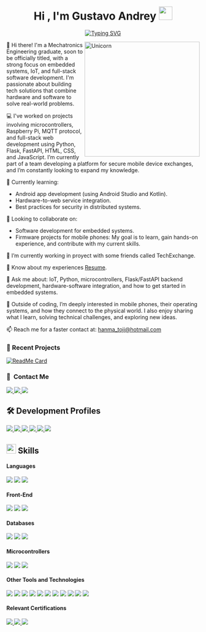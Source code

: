 <h1 align="center">
  <b>Hi , I'm Gustavo Andrey</b>
  <img src="https://media.giphy.com/media/hvRJCLFzcasrR4ia7z/giphy.gif" width="35">
</h1>

<p align="center">
  <a href="https://git.io/typing-svg">
    <img src="https://readme-typing-svg.demolab.com?font=Fira+Code&pause=1000&width=435&lines=Sic+Parvis+Magna+-+Francis+Drake;%E4%BE%BF%E5%88%A9%E3%81%95%E3%81%A8%E5%BF%AB%E9%81%A9%E3%81%95%E3%81%AF%E5%90%8C%E3%81%98%E3%81%A7%E3%81%AF%E3%81%AA%E3%81%84+-+Senshi;I'm+your+monster+no+longer+-+Kratos;M%C3%A1s+valor+significa+m%C3%A1s+poder+-+Max+Steel;Quitatelas+Lee+-+Maito+Gai;Time+to+find+out+-+Optimus+Prime;Alguien+dijo+chamba+-+Toji" alt="Typing SVG"/>
  </a>
</p>

<img align="right" width=300px alt="Unicorn" src="https://github.com/7oSkaaa/7oSkaaa/blob/main/Images/Right_Side.gif?raw=true"/>

👋 Hi there! I'm a Mechatronics Engineering graduate, soon to be officially titled, with a strong focus on embedded systems, IoT, and full-stack software development. I'm passionate about building tech solutions that combine hardware and software to solve real-world problems.

💻 I've worked on projects involving microcontrollers, Raspberry Pi, MQTT protocol, and full-stack web development using Python, Flask, FastAPI, HTML, CSS, and JavaScript. I’m currently part of a team developing a platform for secure mobile device exchanges, and I’m constantly looking to expand my knowledge.

🌱 Currently learning:
- Android app development (using Android Studio and Kotlin).
- Hardware-to-web service integration.
- Best practices for security in distributed systems.
  
🤝 Looking to collaborate on:
- Software development for embedded systems.
- Firmware projects for mobile phones:
  My goal is to learn, gain hands-on experience, and contribute with my current skills.

🔭 I’m currently working in proyect with some friends called TechExchange.

📄 Know about my experiences <a href="https://github.com/GustavoPatlan/GustavoPatlan/blob/main/CV_HW_2025.pdf">Resume</a>.

💬 Ask me about:
IoT, Python, microcontrollers, Flask/FastAPI backend development, hardware-software integration, and how to get started in embedded systems.

🚀 Outside of coding, I’m deeply interested in mobile phones, their operating systems, and how they connect to the physical world. I also enjoy sharing what I learn, solving technical challenges, and exploring new ideas.

📫 Reach me for a faster contact at: <a href="hanma_toji@hotmail.com">hanma_toji@hotmail.com</a>

### 📂 Recent Projects

[![ReadMe Card](https://github-readme-stats.vercel.app/api/pin/?username=GustavoPatlan&repo=smartlock)](https://github.com/GustavoPatlan/smartlock)

### 🔗 &nbsp;Contact Me

<a href= "https://www.linkedin.com/in/gustavo-andrey-patlan-cartagena-422202261/">
    <img src="https://img.shields.io/badge/linkedin-%230077B5.svg?style=for-the-badge&logo=linkedin&logoColor=white">
</a>

<a href= "https://www.instagram.com/gus_andry19?igsh=ZW05Zzd3dTE2cDMz">
    <img src="https://img.shields.io/badge/Instagram-%23E4405F.svg?style=for-the-badge&logo=Instagram&logoColor=white">
</a>

<a href= "https://wa.me/qr/NLACBFJCWM7JN1">
    <img src="https://img.shields.io/badge/WhatsApp-25D366?style=for-the-badge&logo=whatsapp&logoColor=white">
</a>

## 🛠️ Development Profiles

<a href= "https://codigofacilito.com/usuarios/HanmaToji">
    <img src="https://img.shields.io/badge/CÓDIGO_FACILITO-0DC067.svg?style=for-the-badge">
</a>

<a href= "https://www.udemy.com/user/gustavo-andrey-patlan-cartagena/">
    <img src="https://img.shields.io/badge/Udemy-A435F0?style=for-the-badge&logo=Udemy&logoColor=white">
</a>

<a href= "https://www.hackerrank.com/profile/hanmastudios2023">
    <img src="https://img.shields.io/badge/-Hackerrank-2EC866?style=for-the-badge&logo=HackerRank&logoColor=white">
</a>

<a href= "https://learn.microsoft.com/es-es/users/hanmatoji/">
    <img src="https://img.shields.io/badge/Microsoft_Learn-258ffa?style=for-the-badge&logo=microsoft&logoColor=white">
</a>

<a href= "https://www.datacamp.com/portfolio/shinmahoraga">
    <img src="https://img.shields.io/badge/Datacamp-05192D?style=for-the-badge&logo=datacamp&logoColor=03E860">
</a>

<a href= "https://www.coursera.org/user/626e1692c36eaa37d7791528e78f4a5c">
    <img src="https://img.shields.io/badge/Coursera-%230056D2.svg?style=for-the-badge&logo=Coursera&logoColor=white">
</a>

## <img src="https://media2.giphy.com/media/QssGEmpkyEOhBCb7e1/giphy.gif?cid=ecf05e47a0n3gi1bfqntqmob8g9aid1oyj2wr3ds3mg700bl&rid=giphy.gif" width ="25"><b> Skills</b>

<h4> Languages </h4>
<span> 
  <img src="https://img.shields.io/badge/python-3670A0?style=for-the-badge&logo=python&logoColor=ffdd54">
  <img src="https://img.shields.io/badge/c++-%2300599C.svg?style=for-the-badge&logo=c%2B%2B&logoColor=white">
  <img src="https://img.shields.io/badge/kotlin-%237F52FF.svg?style=for-the-badge&logo=kotlin&logoColor=white">
</span>

<h4> Front-End </h4>
<span> 
  <img src="https://img.shields.io/badge/javascript-%23323330.svg?style=for-the-badge&logo=javascript&logoColor=%23F7DF1E">
  <img src="https://img.shields.io/badge/html5-%23E34F26.svg?style=for-the-badge&logo=html5&logoColor=white">
  <img src="https://img.shields.io/badge/css3-%231572B6.svg?style=for-the-badge&logo=css3&logoColor=white">
</span>

<h4> Databases </h4>
<span> 
  <img src="https://img.shields.io/badge/mysql-4479A1.svg?style=for-the-badge&logo=mysql&logoColor=white">
  <img src="https://img.shields.io/badge/postgres-%23316192.svg?style=for-the-badge&logo=postgresql&logoColor=white">
  <img src="https://img.shields.io/badge/Supabase-3ECF8E?style=for-the-badge&logo=supabase&logoColor=white">
</span>

<h4> Microcontrollers </h4>
<span> 
  <img src="https://img.shields.io/badge/-Raspberry_Pi-C51A4A?style=for-the-badge&logo=Raspberry-Pi">
  <img src="https://img.shields.io/badge/-Arduino-00979D?style=for-the-badge&logo=Arduino&logoColor=white">
  <img src="https://img.shields.io/badge/ESP32-000000.svg?style=for-the-badge">
</span>

<h4> Other Tools and Technologies </h4>
<span> 
  <img src="https://img.shields.io/badge/git-%23F05033.svg?style=for-the-badge&logo=git&logoColor=white">
  <img src="https://img.shields.io/badge/github-%23121011.svg?style=for-the-badge&logo=github&logoColor=white">
  <img src="https://img.shields.io/badge/SolidWorks-fd0000.svg?style=for-the-badge">
  <img src="https://img.shields.io/badge/AWS-%23FF9900.svg?style=for-the-badge&logo=amazon-aws&logoColor=white">
  <img src="https://img.shields.io/badge/azure-%230072C6.svg?style=for-the-badge&logo=microsoftazure&logoColor=white">
  <img src="https://img.shields.io/badge/TensorFlow-%23FF6F00.svg?style=for-the-badge&logo=TensorFlow&logoColor=white">
  <img src="https://img.shields.io/badge/scikit--learn-%23F7931E.svg?style=for-the-badge&logo=scikit-learn&logoColor=white">
  <img src="https://img.shields.io/badge/flask-%23000.svg?style=for-the-badge&logo=flask&logoColor=white">
  <img src="https://img.shields.io/badge/Socket.io-black?style=for-the-badge&logo=socket.io&badgeColor=010101">
  <img src="https://img.shields.io/badge/mosquitto-%233C5280.svg?style=for-the-badge&logo=eclipsemosquitto&logoColor=white">
  <img src="https://img.shields.io/badge/Visual%20Studio%20Code-0078d7.svg?style=for-the-badge&logo=visual-studio-code&logoColor=white">
</span>

<h4> Relevant Certifications </h4>

<span>
  <a href= "https://learn.microsoft.com/es-es/users/hanmatoji/credentials/25507273be3b631?ref=https%3A%2F%2Fwww.linkedin.com%2F">
    <img src="https://img.shields.io/badge/azure-%230072C6.svg?style=for-the-badge&logo=microsoftazure&logoColor=white">
  </a>
  <a href= "https://cv.virtualtester.com/qr/?b=SLDWRKS&i=C-K9B8VQNPF6">
    <img src="https://img.shields.io/badge/CSWA-fd0000.svg?style=for-the-badge">
  </a>
  <a href= "https://cv.virtualtester.com/qr/?b=SLDWRKS&i=C-TF65S8PYVG">
    <img src="https://img.shields.io/badge/CSWP-fd0000.svg?style=for-the-badge">
  </a>
</span>
